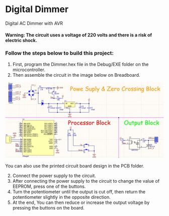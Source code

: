 # Digital Dimmer
Digital AC Dimmer with AVR 

#### Warning: The circuit uses a voltage of 220 volts and there is a risk of electric shock.

### Follow the steps below to build this project:
1. First, program the Dimmer.hex file in the Debug/EXE folder on the microcontroller.
1. Then assemble the circuit in the image below on Breadboard.

![foo](https://github.com/alixahedi/Digital-Dimmer/blob/master/Schematic.jpg "Schematic.jpg")

You can also use the printed circuit board design in the PCB folder.

2. Connect the power supply to the circuit.
3. After connecting the power supply to the circuit to change the value of EEPROM, press one of the buttons.
5. Turn the potentiometer until the output is cut off, then return the potentiometer slightly in the opposite direction.
6. At the end, You can then reduce or increase the output voltage by pressing the buttons on the board.
